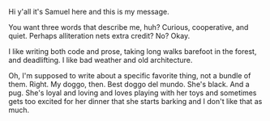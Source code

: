 Hi y'all it's Samuel here and this is my message. 

You want three words that describe me, huh? Curious, cooperative, and quiet. Perhaps alliteration nets extra credit? No? Okay. 

I like writing both code and prose, taking long walks barefoot in the forest, and deadlifting. I like bad weather and old architecture. 

Oh, I'm supposed to write about a specific favorite thing, not a bundle of them. Right. My doggo, then. Best doggo del mundo. She's black. And a pug. She's loyal and loving and loves playing with her toys and sometimes gets too excited for her dinner that she starts barking and I don't like that as much.
